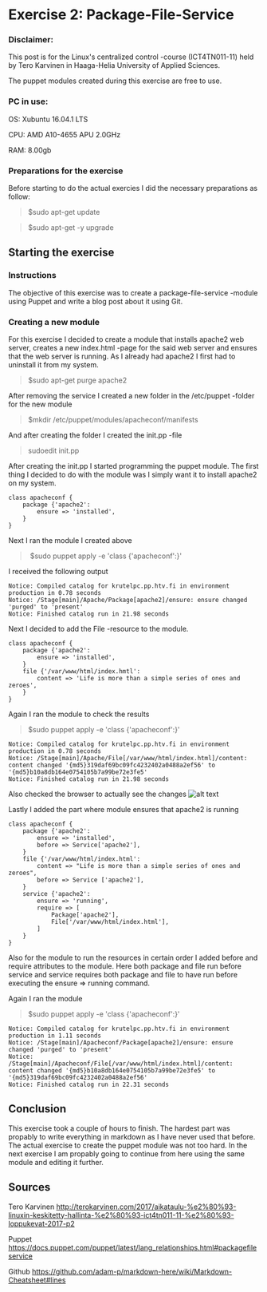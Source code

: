 # Exercise 2: Package-File-Service

### Disclaimer:
This post is for the Linux's centralized control -course (ICT4TN011-11) held by Tero Karvinen in Haaga-Helia University of Applied Sciences.

The puppet modules created during this exercise are free to use.

### PC in use:

OS: Xubuntu 16.04.1 LTS

CPU: AMD A10-4655 APU 2.0GHz

RAM: 8.00gb

### Preparations for the exercise

Before starting to do the actual exercies I did the necessary preparations as follow:

> $sudo apt-get update

> $sudo apt-get -y upgrade

## Starting the exercise

### Instructions

The objective of this exercise was to create a package-file-service -module using Puppet and write a blog post about it using Git.

### Creating a new module

For this exercise I decided to create a module that installs apache2 web server, creates a new index.html -page for the said web server and ensures that the web server is running. As I already had apache2 I first had to uninstall it from my system.

> $sudo apt-get purge apache2

After removing the service I created a new folder in the /etc/puppet -folder for the new module

> $mkdir /etc/puppet/modules/apacheconf/manifests

And after creating the folder I created the init.pp -file

> sudoedit init.pp

After creating the init.pp I started programming the puppet module. The first thing I decided to do with the module was I simply want it to install apache2 on my system.

```
class apacheconf {
	package {'apache2':
		ensure => 'installed',
	}
}
```
Next I ran the module I created above

> $sudo puppet apply -e 'class {'apacheconf':}'

I received the following output
```
Notice: Compiled catalog for krutelpc.pp.htv.fi in environment production in 0.78 seconds
Notice: /Stage[main]/Apache/Package[apache2]/ensure: ensure changed 'purged' to 'present'
Notice: Finished catalog run in 21.98 seconds
```
Next I decided to add the File -resource to the module. 

```
class apacheconf {
	package {'apache2':
		ensure => 'installed',
	}
	file {'/var/www/html/index.hmtl':
		content => 'Life is more than a simple series of ones and zeroes',
	}
}
```
Again I ran the module to check the results

> $sudo puppet apply -e 'class {'apacheconf':}'

```
Notice: Compiled catalog for krutelpc.pp.htv.fi in environment production in 0.78 seconds
Notice: /Stage[main]/Apache/File[/var/www/html/index.html]/content: content changed '{md5}319daf69bc09fc4232402a0488a2ef56' to '{md5}b10a8db164e0754105b7a99be72e3fe5'
Notice: Finished catalog run in 21.98 seconds
```
Also checked the browser to actually see the changes
![alt text](https://github.com/GarStiver/PuppetModules/tree/master/secondhomework/localhost.png "locahost picture")

Lastly I added the part where module ensures that apache2 is running

```
class apacheconf {
	package {'apache2':
		ensure => 'installed',
		before => Service['apache2'],
	}
	file {'/var/www/html/index.html':
		content => "Life is more than a simple series of ones and zeroes",
		before => Service ['apache2'],
	}
	service {'apache2':
		ensure => 'running',
		require => [
			Package['apache2'],
			File['/var/www/html/index.html'],
		]
	}
}
```

Also for the module to run the resources in certain order I added before and require attributes to the module. Here both package and file run before service and service requires both package and file to have run before executing the ensure => running command.

Again I ran the module

> $sudo puppet apply -e 'class {'apacheconf':}'

```
Notice: Compiled catalog for krutelpc.pp.htv.fi in environment production in 1.11 seconds
Notice: /Stage[main]/Apacheconf/Package[apache2]/ensure: ensure changed 'purged' to 'present'
Notice: /Stage[main]/Apacheconf/File[/var/www/html/index.html]/content: content changed '{md5}b10a8db164e0754105b7a99be72e3fe5' to '{md5}319daf69bc09fc4232402a0488a2ef56'
Notice: Finished catalog run in 22.31 seconds
```

## Conclusion

This exercise took a couple of hours to finish. The hardest part was propably to write everything in markdown as I have never used that before. The actual exercise to create the puppet module was not too hard. In the next exercise I am propably going to continue from here using the same module and editing it further.

## Sources

Tero Karvinen
http://terokarvinen.com/2017/aikataulu-%e2%80%93-linuxin-keskitetty-hallinta-%e2%80%93-ict4tn011-11-%e2%80%93-loppukevat-2017-p2

Puppet
https://docs.puppet.com/puppet/latest/lang_relationships.html#packagefileservice

Github
https://github.com/adam-p/markdown-here/wiki/Markdown-Cheatsheet#lines
